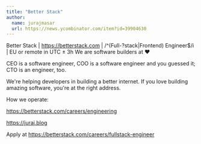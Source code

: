 ```yaml
---
title: "Better Stack"
author:
  name: jurajmasar
  url: https://news.ycombinator.com/item?id=39904630
---
```

Better Stack | <a href="https:&#x2F;&#x2F;betterstack.com" rel="nofollow">https:&#x2F;&#x2F;betterstack.com</a> | &#x2F;^(Full-?stack|Frontend) Engineer$&#x2F;i | EU or remote in UTC ± 3h
We are software builders at :heart:

CEO is a software engineer, COO is a software engineer and you guessed it; CTO is an engineer, too.

We&#x27;re helping developers in building a better internet. If you love building amazing software, you&#x27;re at the right address.

How we operate:

<a href="https:&#x2F;&#x2F;betterstack.com&#x2F;careers&#x2F;engineering" rel="nofollow">https:&#x2F;&#x2F;betterstack.com&#x2F;careers&#x2F;engineering</a>

<a href="https:&#x2F;&#x2F;juraj.blog" rel="nofollow">https:&#x2F;&#x2F;juraj.blog</a>

Apply at <a href="https:&#x2F;&#x2F;betterstack.com&#x2F;careers&#x2F;fullstack-engineer" rel="nofollow">https:&#x2F;&#x2F;betterstack.com&#x2F;careers&#x2F;fullstack-engineer</a>
